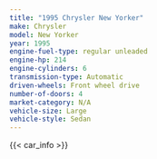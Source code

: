 ```yaml
---
title: "1995 Chrysler New Yorker"
make: Chrysler
model: New Yorker
year: 1995
engine-fuel-type: regular unleaded
engine-hp: 214
engine-cylinders: 6
transmission-type: Automatic
driven-wheels: Front wheel drive
number-of-doors: 4
market-category: N/A
vehicle-size: Large
vehicle-style: Sedan
---
```


{{< car_info >}}
